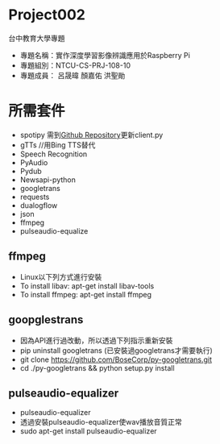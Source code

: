 # Project002
台中教育大學專題
- 專題名稱：實作深度學習影像辨識應用於Raspberry Pi
- 專題組別：NTCU-CS-PRJ-108-10
- 專題成員： 呂晟暐 顏嘉佑 洪聖勛

# 所需套件
- spotipy 需到[Github Repository](https://github.com/plamere/spotipy)更新client.py
- gTTs //用Bing TTS替代
- Speech Recognition
- PyAudio
- Pydub
- Newsapi-python
- googletrans
- requests
- dualogflow
- json
- ffmpeg 
- pulseaudio-equalize

## ffmpeg
- Linux以下列方式進行安裝
- To install libav:        apt-get install libav-tools 
- To install ffmpeg:       apt-get install ffmpeg
## goopglestrans
- 因為API進行過改動，所以透過下列指示重新安裝
- pip uninstall googletrans (已安裝過googletrans才需要執行)
- git clone https://github.com/BoseCorp/py-googletrans.git
- cd ./py-googletrans && python setup.py install
## pulseaudio-equalizer
- pulseaudio-equalizer
- 透過安裝pulseaudio-equalizer使wav播放音質正常
- sudo apt-get install pulseaudio-equalizer
